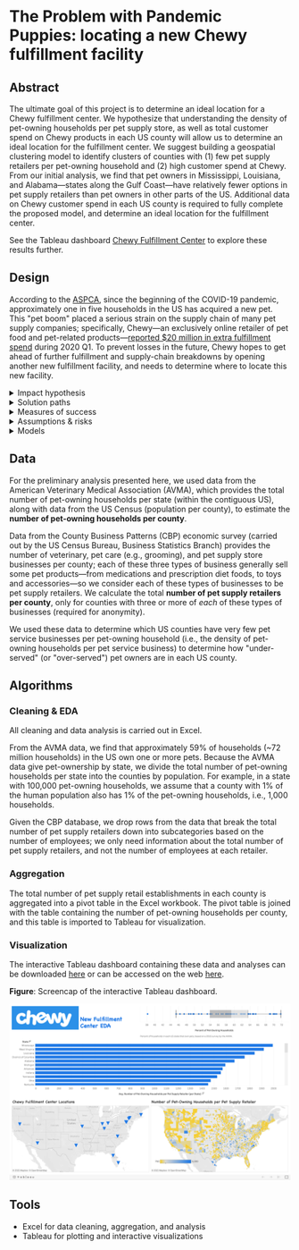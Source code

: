 # The Problem with Pandemic Puppies: locating a new Chewy fulfillment facility


## Abstract

The ultimate goal of this project is to determine an ideal location for a Chewy fulfillment center. We hypothesize that understanding the density of pet-owning households per pet supply store, as well as total customer spend on Chewy products in each US county will allow us to determine an ideal location for the fulfillment center. We suggest building a geospatial clustering model to identify clusters of counties with (1) few pet supply retailers per pet-owning household and (2) high customer spend at Chewy. From our initial analysis, we find that pet owners in Mississippi, Louisiana, and Alabama&mdash;states along the Gulf Coast&mdash;have relatively fewer options in pet supply retailers than pet owners in other parts of the US. Additional data on Chewy customer spend in each US county is required to fully complete the proposed model, and determine an ideal location for the fulfillment center.

See the Tableau dashboard [Chewy Fulfillment Center](https://public.tableau.com/views/ChewyFulFillmentCenterEDA/PublicDashboard?:language=en-US&:display_count=n&:origin=viz_share_link) to explore these results further.


## Design

According to the [ASPCA](https://aspca.app.box.com/s/v4t7yrwalwk39mf71a857ivqoxnv2x3d), since the beginning of the COVID-19 pandemic, approximately one in five households in the US has acquired a new pet. This "pet boom" placed a serious strain on the supply chain of many pet supply companies; specifically, Chewy&mdash;an exclusively online retailer of pet food and pet-related products&mdash;[reported $20 million in extra fulfillment spend](https://news.alphastreet.com/chewy-inc-nyse-chwy-q1-2020-earnings-call-transcript/) during 2020 Q1. To prevent losses in the future, Chewy hopes to get ahead of further fulfillment and supply-chain breakdowns by opening another new fulfillment facility, and needs to determine where to locate this new facility.


<details><summary>Impact hypothesis</summary>
<p>

We hypothesize that understanding the density of pet-owning households per pet supply store, as well as the total customer spend on Chewy products per capita &mdash;and how those metrics have changed since March 2020 (the start of the pandemic)&mdash;will allow us to determine an ideal location for the fulfillment center.

**Primary impact:** determine an ideal location for the fulfillment center <br>
**Secondary impacts:** prevent extra fulfillment spend (and therefore, increase net profits), decrease the fraction of late deliveries (i.e., longer than the promised, three-day delivery), decrease average order delivery time, increase customer satisfaction

</p>
</details>



<details><summary>Solution paths</summary>
<p>

**Suggested solution path:**
Determine the location based on a geospatial clustering model to predict future customer spend based on:
- the number of pet-owning households,
- the number of existing options available for in-person purchase of pet supplies,
- the historical total customer spend (per capita) on Chewy products, and
- how these factors have changed (e.g., increase/decrease of pet ownership) since March 2020.

**Other possible paths:**
- Determine the location (within the contiguous US) that would maximize the distance between all existing centers and the new fulfillment center
- Analyze fulfillment data&mdash;e.g., the largest fraction of incorrect fulfillments and longest average order delivery time&mdash;to determine warehouses that might be at/over-capacity; locate new facility nearby (within 100 miles) the struggling facility
- Rather than optimizing the location to be in a region with a lack of other pet supply stores, optimize to be in a competitive area (i.e., with a high number of pet-owning households, and many other pet supply options); potential to take business from other/smaller companies

</p>
</details>



<details><summary>Measures of success</summary>
<p>

- Technical: model achieves a high silhouette score (how similar a datapoint is to other datapoints in its cluster, relative to datapoints not in its cluster) and identifies a reasonable location for the new fulfillment center (i.e., not too close to an existing fulfillment center, not in an area with very few pet-owning households)
- Non-technical: amount of fulfillment spend above or below that of the previous quarter, amount of change in the fraction of late deliveries, amount of change in the average order delivery time

</p>
</details>



<details><summary>Assumptions & risks</summary>
<p>

<table style="width:100%">
  <tr>
    <th>Assumptions</th>
    <th>Risks</th>
  </tr>
  <tr>
    <td>Observed increase in pet and pet supply spending since March 2020 will persist through the next wave of COVID-19 infections</td>
    <td>If pet supply spending returns to pre-pandemic levels, new fulfillment center may be under-utilized and lead to a loss in net profits</td>
  </tr>
  <tr>
    <td>Extra fulfillment centers are required to meet additional fulfillment needs</td>
    <td>Slow delivery times might be due to one or more existing, understaffed facilities that simply require more fulfillment specialists</td>
  </tr>
  <tr>
    <td>Location should depend on where there is a high density of pet-owning households per pet supply store (i.e., few pet supply stores to support the population)</td>
    <td>Few pet supply stores in an area may mean that there is not a market for these products or that one particular store already has a monopoly on the market</td>
  </tr>
</table>

</p>
</details>


<details><summary>Models</summary>
<p>

Given access to Chewy customer spend data, we will develop a geospatial clustering model (likely using K-means or density-based spatial clustering/DBSCAN) incorporating these data. The model will identify spatial clusters of US counties with similar characteristics in customer spend at Chewy _and_ the number of pet-owning households per pet supply store, rather than just the later (as done here).

As a first step, we will compare with the results we have in hand, to see if those Gulf Coast states still stand out. That is, are they under-served by other pet supply retailers _and_ is customer spend high among pet-owners in that area?

We will choose from among the clusters the one that appears to be most under-served by other pet supply retailers, and that has relatively high (and, ideally, increasing) customer spend at Chewy, and select a precise location within that cluster for the new fulfillment center (based on zoning, real-estate prices, work-force potential, etc).

</p>
</details>


## Data

For the preliminary analysis presented here, we used data from the American Veterinary Medical Association (AVMA), which provides the total number of pet-owning households per state (within the contiguous US), along with data from the US Census (population per county), to estimate the **number of pet-owning households per county**.

Data from the County Business Patterns (CBP) economic survey (carried out by the US Census Bureau, Business Statistics Branch) provides the number of veterinary, pet care (e.g., grooming), and pet supply store businesses per county; each of these three types of business generally sell some pet products&mdash;from medications and prescription diet foods, to toys and accessories&mdash;so we consider each of these types of businesses to be pet supply retailers. We calculate the total **number of pet supply retailers per county**, only for counties with three or more of _each_ of these types of businesses (required for anonymity).

We used these data to determine which US counties have very few pet service businesses per pet-owning household (i.e., the density of pet-owning households per pet service business) to determine how "under-served" (or "over-served") pet owners are in each US county.


## Algorithms

### Cleaning & EDA
All cleaning and data analysis is carried out in Excel.

From the AVMA data, we find that approximately 59% of households (~72 million households) in the US own one or more pets. Because the AVMA data give pet-ownership by state, we divide the total number of pet-owning households per state into the counties by population. For example, in a state with 100,000 pet-owning households, we assume that a county with 1% of the human population also has 1% of the pet-owning households, i.e., 1,000 households.

Given the CBP database, we drop rows from the data that break the total number of pet supply retailers down into subcategories based on the number of employees; we only need information about the total number of pet supply retailers, and not the number of employees at each retailer.

### Aggregation
The total number of pet supply retail establishments in each county is aggregated into a pivot table in the Excel workbook. The pivot table is joined with the table containing the number of pet-owning households per county, and this table is imported to Tableau for visualization.

### Visualization
The interactive Tableau dashboard containing these data and analyses can be downloaded [here](https://github.com/hmlewis-astro/chewy_business/raw/main/Chewy_Fulfillment_Center_EDA.twbx) or can be accessed on the web [here](https://public.tableau.com/views/ChewyFulFillmentCenterEDA/PublicDashboard?:language=en-US&:display_count=n&:origin=viz_share_link).

**Figure**: Screencap of the interactive Tableau dashboard.

<p align="center">
<img src="https://github.com/hmlewis-astro/chewy_business/blob/main/final_pres/chewy_dashboard_full.png" width="800" />
</p>


## Tools
- Excel for data cleaning, aggregation, and analysis
- Tableau for plotting and interactive visualizations
